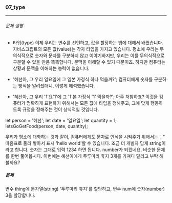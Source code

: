 ### 07_type

***

###### 문제 설명

- 타입(type)
이제 우리는 변수를 선언하고, 값을 할당하는 법에 대해서 배웠습니다. 자바스크립트의 모든 값(value)는 각자 타입을 가지고 있습니다. 평소에 우리는 무의식적으로 숫자와 문자를 구분하지 않고 이야기하지만, 우리는 이를 무의식적으로 구분할 수 있을 만큼 똑똑합니다. 문맥을 이해할 수 있기 때문이죠. 하지만 컴퓨터는 상황과 문맥을 이해하는 능력이 없습니다.

- '혜선아, 그 우리 일요일에 그 일본 가정식 하나 먹을까?';
컴퓨터에게 숫자를 구분하는 방식을 알려줬더니, 이렇게 해석했습니다.

- '혜선아, 그 우리 '1'요'1'에 그 '1'본 가정식 '1' 먹을까?';
아주 처참하죠? 이것을 컴퓨터가 명확하게 표현하기 위해서는 모든 값에 타입을 정해주고, 그에 맞게 행동하도록 규정을 정해주는 것이 상식적일 것입니다.

let person = '혜선';
let date = '일요일';
let quantity = 1;
letsGoGetFood(person, date, quantity);

우리가 평소에 대화하는 것과 같이, 컴퓨터에게도 문자로 인식을 시켜주기 위해서는 ', " 따옴표로 둘러 쌓아서 표시 'hello world'할 수 있습니다. 조금 더 개발자 답게 string이라고 합니다. 숫자는 그대로 입력 1234 하면 됩니다. number가 되겠네요. 비슷한 문제를 한번 풀어봅시다. 이번에는 혜선이에게 두루마리 휴지 3개를 가져다 달라고 부탁 해볼까요?

##### 문제

변수 thing에 문자열(string) '두루마리 휴지'를 할당하고, 변수 num에 숫자(number) 3을 할당합니다.